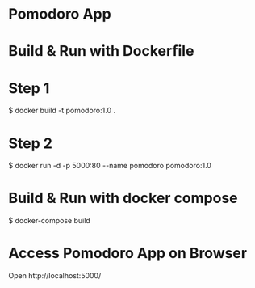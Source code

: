 # Pomodoro App




# Build & Run with Dockerfile
# Step 1
$ docker build -t pomodoro:1.0 .
# Step 2
$ docker run -d -p 5000:80 --name pomodoro pomodoro:1.0



# Build & Run with docker compose
$ docker-compose build



# Access Pomodoro App on Browser
Open http://localhost:5000/

